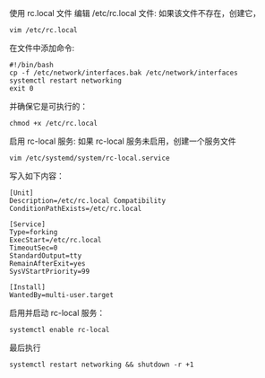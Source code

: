 使用 rc.local 文件
编辑 /etc/rc.local 文件:
如果该文件不存在，创建它，
```
vim /etc/rc.local
```

在文件中添加命令:
```
#!/bin/bash
cp -f /etc/network/interfaces.bak /etc/network/interfaces
systemctl restart networking
exit 0
```

并确保它是可执行的：
```
chmod +x /etc/rc.local
```

启用 rc-local 服务:
如果 rc-local 服务未启用，创建一个服务文件 
```
vim /etc/systemd/system/rc-local.service
```

写入如下内容：
```
[Unit]
Description=/etc/rc.local Compatibility
ConditionPathExists=/etc/rc.local

[Service]
Type=forking
ExecStart=/etc/rc.local
TimeoutSec=0
StandardOutput=tty
RemainAfterExit=yes
SysVStartPriority=99

[Install]
WantedBy=multi-user.target
```

启用并启动 rc-local 服务：
```
systemctl enable rc-local
```

最后执行
```
systemctl restart networking && shutdown -r +1
```
